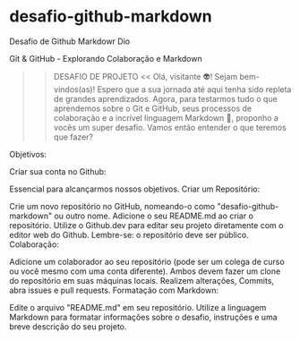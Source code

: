 # desafio-github-markdown
Desafio de Github Markdowr Dio

Git & GitHub - Explorando Colaboração e Markdown
>> DESAFIO DE PROJETO <<
Olá, visitante 👽! Sejam bem-vindos(as)! Espero que a sua jornada até aqui tenha sido repleta de grandes aprendizados. Agora, para testarmos tudo o que aprendemos sobre o Git e GitHub, seus processos de colaboração e a incrível linguagem Markdown 💞, proponho a vocês um super desafio. Vamos então entender o que teremos que fazer?

Objetivos:

Criar sua conta no Github:

Essencial para alcançarmos nossos objetivos.
Criar um Repositório:

Crie um novo repositório no GitHub, nomeando-o como "desafio-github-markdown" ou outro nome.
Adicione o seu README.md ao criar o repositório.
Utilize o Github.dev para editar seu projeto diretamente com o editor web do Github.
Lembre-se: o repositório deve ser público.
Colaboração:

Adicione um colaborador ao seu repositório (pode ser um colega de curso ou você mesmo com uma conta diferente).
Ambos devem fazer um clone do repositório em suas máquinas locais.
Realizem alterações, Commits, abra issues e pull requests.
Formatação com Markdown:

Edite o arquivo "README.md" em seu repositório.
Utilize a linguagem Markdown para formatar informações sobre o desafio, instruções e uma breve descrição do seu projeto.
